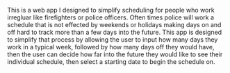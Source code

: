 This is a web app I designed to simplify scheduling for people who work irregluar like firefighters or police officers. 
Often times police will work a schedule that is not effected by weekends or holidays making days on and off hard to track more than a few days into the future.
This app is designed to simplify that process by allowing the user to input how many days they work in a typical week, followed by how many days off they would have, then the user can decide how far into the future they would like to see their individual schedule, then select a starting date to begin the schedule on.
